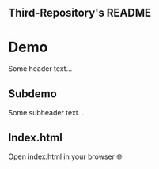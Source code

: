 ## Third-Repository's README
# Demo
Some header text...

## Subdemo
Some subheader text...

## Index.html
Open index.html in your browser 🌐
